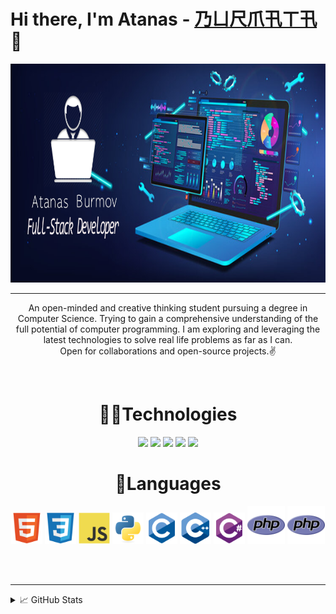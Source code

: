 # Hi there, I'm Atanas - [乃ㄩ尺爪卂ㄒ卂][Channel] 👋

<img src="Data/Photos/Image.png" alt="image" width="850" height="350"/>

---
<p align="center">
  <p1>
    An open-minded and creative thinking student pursuing a degree in Computer Science. 
    Trying to gain a comprehensive understanding of the full potential of computer programming.
    I am exploring and leveraging the latest technologies to solve real life problems as far as I can.<br> 
    Open for collaborations and open-source projects.✌
  </p1>
</p>

&nbsp;
<h1 align="center">👨‍💻Technologies</h1>
<p align="center">
  <img src="https://img.shields.io/badge/System.Administration-LinuxOS-blue">
  <img src="https://img.shields.io/badge/System.Administration-WindowsOS-blue">
  <img src="https://img.shields.io/badge/DataBase.Manager-MySql-blue">
  <img src="https://img.shields.io/badge/DataBase.Manager-Microsoft.SQL.Server-blue">
  <img src="https://img.shields.io/badge/IoT.Applications-Architecture.And.Design-blue">
</p>

<h1 align="center">📙Languages</h1>
<p align="center">
  <img alt="HTML" width="50px" src="https://github.com/devicons/devicon/blob/master/icons/html5/html5-original.svg">
  <img alt="CSS" width="50px" src="https://github.com/devicons/devicon/blob/master/icons/css3/css3-original.svg">
  <img alt="JavaScript" width="50px" src="https://github.com/devicons/devicon/blob/master/icons/javascript/javascript-original.svg">
  <img alt="Python" width="50px" src="https://github.com/devicons/devicon/blob/master/icons/python/python-original.svg">
  <img alt="Python" width="50px" src="https://github.com/devicons/devicon/blob/master/icons/c/c-original.svg">
  <img alt="C++" width="50px" src="https://github.com/devicons/devicon/blob/master/icons/cplusplus/cplusplus-original.svg">
  <img alt="C++" width="50px" src="https://github.com/devicons/devicon/blob/master/icons/csharp/csharp-original.svg">
  <img alt="C++" width="60px" src="https://github.com/devicons/devicon/blob/master/icons/php/php-original.svg">
  <img alt="C++" width="60px" src="https://github.com/devicons/devicon/blob/master/icons/php/php-original.svg">
</p>

<br><br/>

---

<details>
  <summary>📈 GitHub Stats</summary>
  
  <p>&nbsp;</p>

  <img align="left" alt="Burmov stats" src="https://github-readme-stats-flame-seven.vercel.app/api?username=aaburmov18&count_private=true&show_icons=true&hide_border=true&theme=blue-green" />

</details>

[Channel]: https://www.youtube.com/channel/UCPraG3BkO7lavS1WjXHXwTQ
